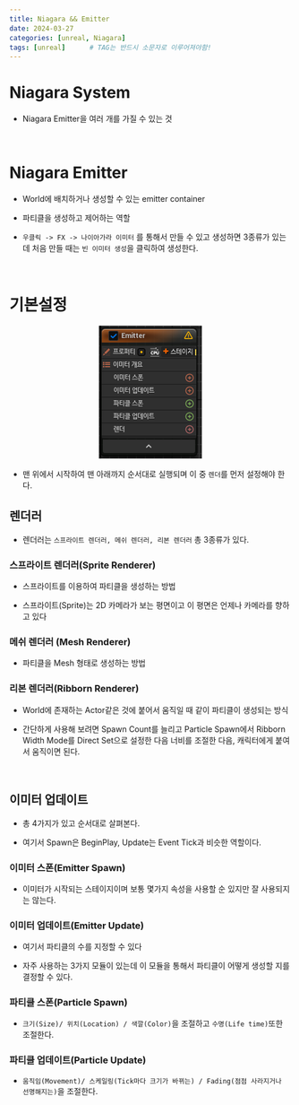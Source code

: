 ```yaml
---
title: Niagara && Emitter
date: 2024-03-27
categories: [unreal, Niagara]
tags: [unreal]		# TAG는 반드시 소문자로 이루어져야함!
---
```


# **Niagara System**

* Niagara Emitter을 여러 개를 가질 수 있는 것

<br>

# **Niagara Emitter**

* World에 배치하거나 생성할 수 있는 emitter container

* 파티클을 생성하고 제어하는 역할

* `우클릭 -> FX -> 나이아가라 이미터` 를 통해서 만들 수 있고 생성하면 3종류가 있는데 처음 만들 때는 `빈 이미터 생성`을 클릭하여 생성한다.

<Br>

# 기본설정

<p align="center"><img src="./../../../assets/img/Unreal/Niagara/NiagaraEmitter/NiagaraEmitterProperty.png"></p>


* 맨 위에서 시작하여 맨 아래까지 순서대로 실행되며 이 중 `렌더`를 먼저 설정해야 한다.

## **렌더러**

* 렌더러는 `스프라이트 렌더러, 메쉬 렌더러, 리본 렌더러` 총 3종류가 있다.

### 스프라이트 렌더러(Sprite Renderer)

* 스프라이트를 이용하여 파티클을 생성하는 방법

* 스프라이트(Sprite)는 2D 카메라가 보는 평면이고 이 평면은 언제나 카메라를 향하고 있다

### 메쉬 렌더러 (Mesh Renderer)

* 파티클을 Mesh 형태로 생성하는 방법

### 리본 렌더러(Ribborn Renderer)

* World에 존재하는 Actor같은 것에 붙어서 움직일 때 같이 파티클이 생성되는 방식

* 간단하게 사용해 보려면 Spawn Count를 늘리고 Particle Spawn에서 Ribborn Width Mode를 Direct Set으로 설정한 다음 너비를 조절한 다음, 캐릭터에게 붙여서 움직이면 된다.



<br>

## **이미터 업데이트**

* 총 4가지가 있고 순서대로 살펴본다.

* 여기서 Spawn은 BeginPlay, Update는 Event Tick과 비슷한 역할이다.

### 이미터 스폰(Emitter Spawn)

* 이미터가 시작되는 스테이지이며 보통 몇가지 속성을 사용할 순 있지만 잘 사용되지는 않는다.

### 이미터 업데이트(Emitter Update)

* 여기서 파티클의 수를 지정할 수 있다


* 자주 사용하는 3가지 모듈이 있는데 이 모듈을 통해서 파티클이 어떻게 생성할 지를 결정할 수 있다.


### 파티클 스폰(Particle Spawn)

* `크기(Size)/ 위치(Location) / 색깔(Color)`을 조절하고 `수명(Life time)`또한 조절한다.


### 파티클 업데이트(Particle Update)

* `움직임(Movement)/ 스케일링(Tick마다 크기가 바뀌는) / Fading(점점 사라지거나 선명해지는)`을 조절한다.
